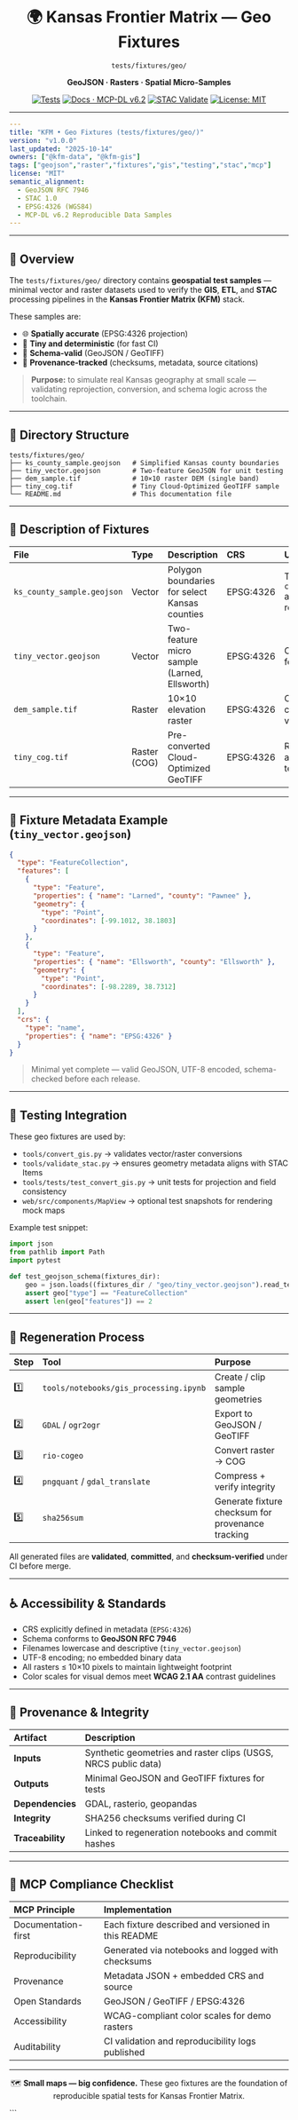 <div align="center">

# 🌍 Kansas Frontier Matrix — **Geo Fixtures**  
`tests/fixtures/geo/`

**GeoJSON · Rasters · Spatial Micro-Samples**

[![Tests](https://github.com/bartytime4life/Kansas-Frontier-Matrix/actions/workflows/tests.yml/badge.svg)](../../../.github/workflows/tests.yml)
[![Docs · MCP-DL v6.2](https://img.shields.io/badge/Docs-MCP--DL%20v6.2-blue)](../../../docs/)
[![STAC Validate](https://img.shields.io/badge/STAC-validate-blue)](../../../.github/workflows/stac-validate.yml)
[![License: MIT](https://img.shields.io/badge/License-MIT-blue.svg)](../../../LICENSE)

</div>

---

```yaml
---
title: "KFM • Geo Fixtures (tests/fixtures/geo/)"
version: "v1.0.0"
last_updated: "2025-10-14"
owners: ["@kfm-data", "@kfm-gis"]
tags: ["geojson","raster","fixtures","gis","testing","stac","mcp"]
license: "MIT"
semantic_alignment:
  - GeoJSON RFC 7946
  - STAC 1.0
  - EPSG:4326 (WGS84)
  - MCP-DL v6.2 Reproducible Data Samples
---
````

---

## 🧭 Overview

The `tests/fixtures/geo/` directory contains **geospatial test samples** — minimal vector and raster datasets used to verify the **GIS**, **ETL**, and **STAC** processing pipelines in the **Kansas Frontier Matrix (KFM)** stack.

These samples are:

* 🌐 **Spatially accurate** (EPSG:4326 projection)
* 📏 **Tiny and deterministic** (for fast CI)
* 🧩 **Schema-valid** (GeoJSON / GeoTIFF)
* 🧾 **Provenance-tracked** (checksums, metadata, source citations)

> **Purpose:** to simulate real Kansas geography at small scale — validating reprojection, conversion, and schema logic across the toolchain.

---

## 🧱 Directory Structure

```text
tests/fixtures/geo/
├── ks_county_sample.geojson   # Simplified Kansas county boundaries
├── tiny_vector.geojson        # Two-feature GeoJSON for unit testing
├── dem_sample.tif             # 10×10 raster DEM (single band)
├── tiny_cog.tif               # Tiny Cloud-Optimized GeoTIFF sample
└── README.md                  # This documentation file
```

---

## 🧩 Description of Fixtures

| File                       | Type         | Description                                   | CRS       | Usage                                     |
| :------------------------- | :----------- | :-------------------------------------------- | :-------- | :---------------------------------------- |
| `ks_county_sample.geojson` | Vector       | Polygon boundaries for select Kansas counties | EPSG:4326 | Testing `convert_gis.py` and reprojection |
| `tiny_vector.geojson`      | Vector       | Two-feature micro sample (Larned, Ellsworth)  | EPSG:4326 | CI schema and feature parsing             |
| `dem_sample.tif`           | Raster       | 10×10 elevation raster                        | EPSG:4326 | COG conversion validation                 |
| `tiny_cog.tif`             | Raster (COG) | Pre-converted Cloud-Optimized GeoTIFF         | EPSG:4326 | Raster read and checksum tests            |

---

## 🧠 Fixture Metadata Example (`tiny_vector.geojson`)

```json
{
  "type": "FeatureCollection",
  "features": [
    {
      "type": "Feature",
      "properties": { "name": "Larned", "county": "Pawnee" },
      "geometry": {
        "type": "Point",
        "coordinates": [-99.1012, 38.1803]
      }
    },
    {
      "type": "Feature",
      "properties": { "name": "Ellsworth", "county": "Ellsworth" },
      "geometry": {
        "type": "Point",
        "coordinates": [-98.2289, 38.7312]
      }
    }
  ],
  "crs": {
    "type": "name",
    "properties": { "name": "EPSG:4326" }
  }
}
```

> Minimal yet complete — valid GeoJSON, UTF-8 encoded, schema-checked before each release.

---

## 🧪 Testing Integration

These geo fixtures are used by:

* `tools/convert_gis.py` → validates vector/raster conversions
* `tools/validate_stac.py` → ensures geometry metadata aligns with STAC Items
* `tools/tests/test_convert_gis.py` → unit tests for projection and field consistency
* `web/src/components/MapView` → optional test snapshots for rendering mock maps

Example test snippet:

```python
import json
from pathlib import Path
import pytest

def test_geojson_schema(fixtures_dir):
    geo = json.loads((fixtures_dir / "geo/tiny_vector.geojson").read_text())
    assert geo["type"] == "FeatureCollection"
    assert len(geo["features"]) == 2
```

---

## 🧮 Regeneration Process

| Step | Tool                                   | Purpose                                           |
| :--- | :------------------------------------- | :------------------------------------------------ |
| 1️⃣  | `tools/notebooks/gis_processing.ipynb` | Create / clip sample geometries                   |
| 2️⃣  | `GDAL` / `ogr2ogr`                     | Export to GeoJSON / GeoTIFF                       |
| 3️⃣  | `rio-cogeo`                            | Convert raster → COG                              |
| 4️⃣  | `pngquant` / `gdal_translate`          | Compress + verify integrity                       |
| 5️⃣  | `sha256sum`                            | Generate fixture checksum for provenance tracking |

All generated files are **validated**, **committed**, and **checksum-verified** under CI before merge.

---

## ♿ Accessibility & Standards

* CRS explicitly defined in metadata (`EPSG:4326`)
* Schema conforms to **GeoJSON RFC 7946**
* Filenames lowercase and descriptive (`tiny_vector.geojson`)
* UTF-8 encoding; no embedded binary data
* All rasters ≤ 10×10 pixels to maintain lightweight footprint
* Color scales for visual demos meet **WCAG 2.1 AA** contrast guidelines

---

## 🧾 Provenance & Integrity

| Artifact         | Description                                                    |
| :--------------- | :------------------------------------------------------------- |
| **Inputs**       | Synthetic geometries and raster clips (USGS, NRCS public data) |
| **Outputs**      | Minimal GeoJSON and GeoTIFF fixtures for tests                 |
| **Dependencies** | GDAL, rasterio, geopandas                                      |
| **Integrity**    | SHA256 checksums verified during CI                            |
| **Traceability** | Linked to regeneration notebooks and commit hashes             |

---

## 🧠 MCP Compliance Checklist

| MCP Principle       | Implementation                                      |
| :------------------ | :-------------------------------------------------- |
| Documentation-first | Each fixture described and versioned in this README |
| Reproducibility     | Generated via notebooks and logged with checksums   |
| Provenance          | Metadata JSON + embedded CRS and source             |
| Open Standards      | GeoJSON / GeoTIFF / EPSG:4326                       |
| Accessibility       | WCAG-compliant color scales for demo rasters        |
| Auditability        | CI validation and reproducibility logs published    |

---

<div align="center">

🗺️ **Small maps — big confidence.**
These geo fixtures are the foundation of reproducible spatial tests for Kansas Frontier Matrix.

</div>
```


